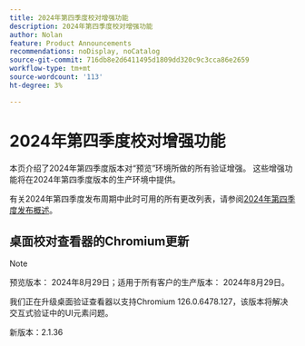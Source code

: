 ```yaml
---
title: 2024年第四季度校对增强功能
description: 2024年第四季度校对增强功能
author: Nolan
feature: Product Announcements
recommendations: noDisplay, noCatalog
source-git-commit: 716db8e2d6411495d1809dd320c9c3cca86e2659
workflow-type: tm+mt
source-wordcount: '113'
ht-degree: 3%

---
```


# 2024年第四季度校对增强功能

本页介绍了2024年第四季度版本对“预览”环境所做的所有验证增强。 这些增强功能将在2024年第四季度版本的生产环境中提供。

有关2024年第四季度发布周期中此时可用的所有更改列表，请参阅[2024年第四季度发布概述](/help/quicksilver/product-announcements/product-releases/24-q4-release-activity/24-q4-release-overview.md)。

## 桌面校对查看器的Chromium更新

>[!NOTE]
>
>预览版本： 2024年8月29日；适用于所有客户的生产版本： 2024年8月29日。

我们正在升级桌面验证查看器以支持Chromium 126.0.6478.127，该版本将解决交互式验证中的UI元素问题。

新版本：2.1.36
